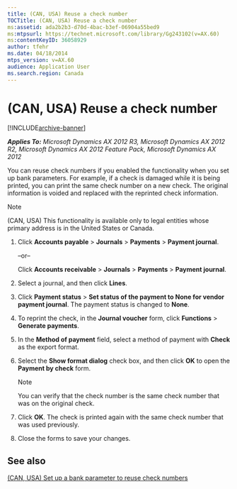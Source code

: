 ```yaml
---
title: (CAN, USA) Reuse a check number
TOCTitle: (CAN, USA) Reuse a check number
ms:assetid: ada2b2b3-d70d-4bac-b3ef-06904a55bed9
ms:mtpsurl: https://technet.microsoft.com/library/Gg243102(v=AX.60)
ms:contentKeyID: 36058929
author: tfehr
ms.date: 04/18/2014
mtps_version: v=AX.60
audience: Application User
ms.search.region: Canada
---
```


# (CAN, USA) Reuse a check number 


[!INCLUDE[archive-banner](includes/archive-banner.md)]


_**Applies To:** Microsoft Dynamics AX 2012 R3, Microsoft Dynamics AX 2012 R2, Microsoft Dynamics AX 2012 Feature Pack, Microsoft Dynamics AX 2012_

You can reuse check numbers if you enabled the functionality when you set up bank parameters. For example, if a check is damaged while it is being printed, you can print the same check number on a new check. The original information is voided and replaced with the reprinted check information.


> [!NOTE]
> <P>(CAN, USA) This functionality is available only to legal entities whose primary address is in the United States or Canada.</P>



1.  Click **Accounts payable** \> **Journals** \> **Payments** \> **Payment journal**.
    
    –or–
    
    Click **Accounts receivable** \> **Journals** \> **Payments** \> **Payment journal**.

2.  Select a journal, and then click **Lines**.

3.  Click **Payment status** \> **Set status of the payment to None for vendor payment journal**. The payment status is changed to **None**.

4.  To reprint the check, in the **Journal voucher** form, click **Functions** \> **Generate payments**.

5.  In the **Method of payment** field, select a method of payment with **Check** as the export format.

6.  Select the **Show format dialog** check box, and then click **OK** to open the **Payment by check** form.
    

    > [!NOTE]
    > <P>You can verify that the check number is the same check number that was on the original check.</P>



7.  Click **OK**. The check is printed again with the same check number that was used previously.

8.  Close the forms to save your changes.

## See also

[(CAN, USA) Set up a bank parameter to reuse check numbers](can-usa-set-up-a-bank-parameter-to-reuse-check-numbers.md)

  


